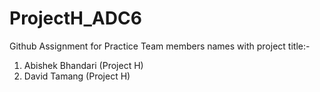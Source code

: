 # ProjectH_ADC6
Github Assignment for Practice
 Team members names with project title:-
 1) Abishek Bhandari (Project H)
 2) David Tamang (Project H)
